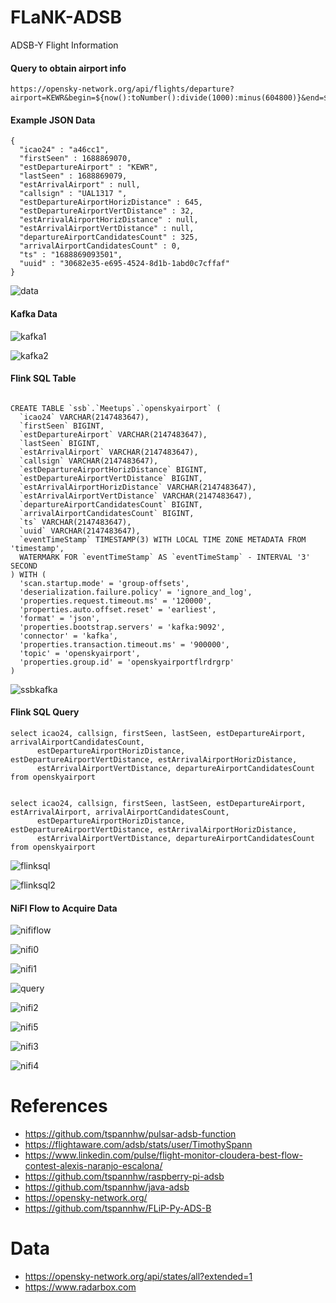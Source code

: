 # FLaNK-ADSB

ADSB-Y Flight Information


#### Query to obtain airport info

````
https://opensky-network.org/api/flights/departure?airport=KEWR&begin=${now():toNumber():divide(1000):minus(604800)}&end=${now():toNumber():divide(1000)}

````

#### Example JSON Data

````
{
  "icao24" : "a46cc1",
  "firstSeen" : 1688869070,
  "estDepartureAirport" : "KEWR",
  "lastSeen" : 1688869079,
  "estArrivalAirport" : null,
  "callsign" : "UAL1317 ",
  "estDepartureAirportHorizDistance" : 645,
  "estDepartureAirportVertDistance" : 32,
  "estArrivalAirportHorizDistance" : null,
  "estArrivalAirportVertDistance" : null,
  "departureAirportCandidatesCount" : 325,
  "arrivalAirportCandidatesCount" : 0,
  "ts" : "1688869093501",
  "uuid" : "30682e35-e695-4524-8d1b-1abd0c7cffaf"
}
````

![data](https://github.com/tspannhw/FLaNK-ADSB/blob/main/images/nifidataopenskyairport.jpg?raw=true)

#### Kafka Data

![kafka1](https://github.com/tspannhw/FLaNK-ADSB/blob/main/images/openskyairportsmm2.jpg?raw=true)

![kafka2](https://github.com/tspannhw/FLaNK-ADSB/blob/main/images/smmopenskyairportdata.jpg?raw=true)

#### Flink SQL Table

````

CREATE TABLE `ssb`.`Meetups`.`openskyairport` (
  `icao24` VARCHAR(2147483647),
  `firstSeen` BIGINT,
  `estDepartureAirport` VARCHAR(2147483647),
  `lastSeen` BIGINT,
  `estArrivalAirport` VARCHAR(2147483647),
  `callsign` VARCHAR(2147483647),
  `estDepartureAirportHorizDistance` BIGINT,
  `estDepartureAirportVertDistance` BIGINT,
  `estArrivalAirportHorizDistance` VARCHAR(2147483647),
  `estArrivalAirportVertDistance` VARCHAR(2147483647),
  `departureAirportCandidatesCount` BIGINT,
  `arrivalAirportCandidatesCount` BIGINT,
  `ts` VARCHAR(2147483647),
  `uuid` VARCHAR(2147483647),
  `eventTimeStamp` TIMESTAMP(3) WITH LOCAL TIME ZONE METADATA FROM 'timestamp',
  WATERMARK FOR `eventTimeStamp` AS `eventTimeStamp` - INTERVAL '3' SECOND
) WITH (
  'scan.startup.mode' = 'group-offsets',
  'deserialization.failure.policy' = 'ignore_and_log',
  'properties.request.timeout.ms' = '120000',
  'properties.auto.offset.reset' = 'earliest',
  'format' = 'json',
  'properties.bootstrap.servers' = 'kafka:9092',
  'connector' = 'kafka',
  'properties.transaction.timeout.ms' = '900000',
  'topic' = 'openskyairport',
  'properties.group.id' = 'openskyairportflrdrgrp'
)

````
![ssbkafka](https://github.com/tspannhw/FLaNK-ADSB/blob/main/images/buildakafkatableairport.jpg?raw=true)


#### Flink SQL Query

````
select icao24, callsign, firstSeen, lastSeen, estDepartureAirport, arrivalAirportCandidatesCount,
      estDepartureAirportHorizDistance, estDepartureAirportVertDistance, estArrivalAirportHorizDistance, 
      estArrivalAirportVertDistance, departureAirportCandidatesCount
from openskyairport


select icao24, callsign, firstSeen, lastSeen, estDepartureAirport, estArrivalAirport, arrivalAirportCandidatesCount,
      estDepartureAirportHorizDistance, estDepartureAirportVertDistance, estArrivalAirportHorizDistance, 
      estArrivalAirportVertDistance, departureAirportCandidatesCount
from openskyairport
````

![flinksql](https://github.com/tspannhw/FLaNK-ADSB/blob/main/images/openskyairportresultsflinksql2.jpg?raw=true)

![flinksql2](https://github.com/tspannhw/FLaNK-ADSB/blob/main/images/ssbopenskyairportsqlresults.jpg?raw=true)



#### NiFI Flow to Acquire Data


![nififlow](https://github.com/tspannhw/FLaNK-ADSB/blob/main/images/flowall.jpg?raw=true)

![nifi0](https://github.com/tspannhw/FLaNK-ADSB/blob/main/images/airportstatusnifihead.jpg?raw=true)

![nifi1](https://github.com/tspannhw/FLaNK-ADSB/blob/main/images/airportflightsnifidemomode.jpg?raw=true)



![query](https://github.com/tspannhw/FLaNK-ADSB/blob/main/images/queryrecordairport.jpg?raw=true)

![nifi2](https://github.com/tspannhw/FLaNK-ADSB/blob/main/images/airportjsonwriter.jpg?raw=true)

![nifi5](https://github.com/tspannhw/FLaNK-ADSB/blob/main/images/updateRecordAirport.jpg?raw=true)

![nifi3](https://github.com/tspannhw/FLaNK-ADSB/blob/main/images/publishkafkarecordairport.jpg?raw=true)

![nifi4](https://github.com/tspannhw/FLaNK-ADSB/blob/main/images/updateParameterContextairport.jpg?raw=true)


# References

* https://github.com/tspannhw/pulsar-adsb-function
* https://flightaware.com/adsb/stats/user/TimothySpann
* https://www.linkedin.com/pulse/flight-monitor-cloudera-best-flow-contest-alexis-naranjo-escalona/
* https://github.com/tspannhw/raspberry-pi-adsb
* https://github.com/tspannhw/java-adsb
* https://opensky-network.org/
* https://github.com/tspannhw/FLiP-Py-ADS-B


# Data

* https://opensky-network.org/api/states/all?extended=1
* https://www.radarbox.com
